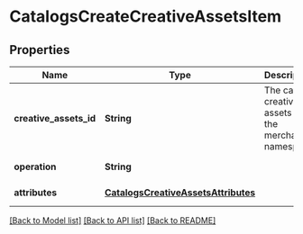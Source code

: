 # CatalogsCreateCreativeAssetsItem
## Properties

| Name | Type | Description | Notes |
|------------ | ------------- | ------------- | -------------|
| **creative\_assets\_id** | **String** | The catalog creative assets id in the merchant namespace | [default to null] |
| **operation** | **String** |  | [default to null] |
| **attributes** | [**CatalogsCreativeAssetsAttributes**](CatalogsCreativeAssetsAttributes.md) |  | [default to null] |

[[Back to Model list]](../README.md#documentation-for-models) [[Back to API list]](../README.md#documentation-for-api-endpoints) [[Back to README]](../README.md)

